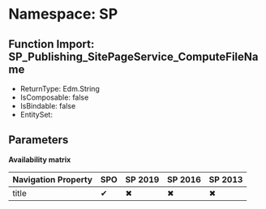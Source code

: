 # Namespace: SP

## Function Import: SP_Publishing_SitePageService_ComputeFileName

- ReturnType: Edm.String
- IsComposable: false
- IsBindable: false
- EntitySet: 

## Parameters

**Availability matrix**

Navigation Property | SPO | SP 2019 | SP 2016 | SP 2013
----------|-----|---------|---------|--------
title | ✔ | ✖ | ✖ | ✖
